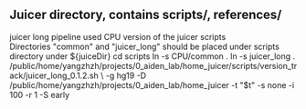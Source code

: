 ## Juicer directory, contains scripts/, references/  
juicer long pipeline used CPU version of the juicer scripts  
Directories "common" and "juicer_long" should be placed under scripts directory under ${juiceDir}  
cd scripts    
ln -s CPU/common .  
ln -s juicer_long .  
/public/home/yangzhzh/projects/0_aiden_lab/home_juicer/scripts/version_track/juicer_long_0.1.2.sh \
-g hg19 -D  /public/home/yangzhzh/projects/0_aiden_lab/home_juicer -t "$t" -s none -i 100 -r 1 -S early
